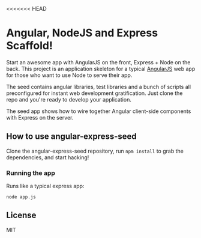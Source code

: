 <<<<<<< HEAD
# Angular, NodeJS and Express Scaffold!

Start an awesome app with AngularJS on the front, Express + Node on the back. This project is an
application skeleton for a typical [AngularJS](http://angularjs.org/) web app for those who want
to use Node to serve their app.

The seed contains angular libraries, test libraries and a bunch of scripts all preconfigured for
instant web development gratification. Just clone the repo and
you're ready to develop your application.

The seed app shows how to wire together Angular client-side components with Express on the server.

## How to use angular-express-seed

Clone the angular-express-seed repository, run `npm install` to grab the dependencies, and start hacking!

### Running the app

Runs like a typical express app:

    node app.js

## License
MIT
